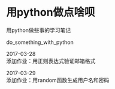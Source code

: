 # 用python做点啥呗

用python做些事的学习笔记

do_something_with_python

2017-03-28  
添加作业：用正则表达式验证邮箱格式

2017-03-29   
添加作业：用random函数生成用户名和密码

